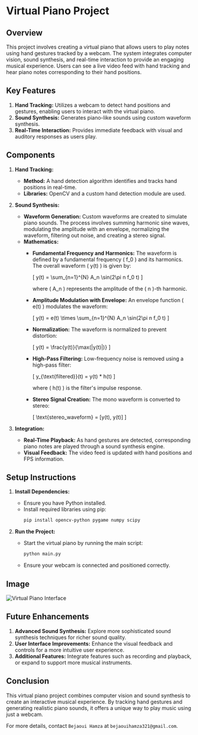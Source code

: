 # Virtual Piano Project

## Overview

This project involves creating a virtual piano that allows users to play notes using hand gestures tracked by a webcam. The system integrates computer vision, sound synthesis, and real-time interaction to provide an engaging musical experience. Users can see a live video feed with hand tracking and hear piano notes corresponding to their hand positions.

## Key Features

1. **Hand Tracking:** Utilizes a webcam to detect hand positions and gestures, enabling users to interact with the virtual piano.
2. **Sound Synthesis:** Generates piano-like sounds using custom waveform synthesis.
3. **Real-Time Interaction:** Provides immediate feedback with visual and auditory responses as users play.

## Components

1. **Hand Tracking:** 
   - **Method:** A hand detection algorithm identifies and tracks hand positions in real-time.
   - **Libraries:** OpenCV and a custom hand detection module are used.

2. **Sound Synthesis:**
   - **Waveform Generation:** Custom waveforms are created to simulate piano sounds. The process involves summing harmonic sine waves, modulating the amplitude with an envelope, normalizing the waveform, filtering out noise, and creating a stereo signal.
   - **Mathematics:**
     - **Fundamental Frequency and Harmonics:** The waveform is defined by a fundamental frequency \( f_0 \) and its harmonics. The overall waveform \( y(t) \) is given by:

       \[
       y(t) = \sum_{n=1}^{N} A_n \sin(2\pi n f_0 t)
       \]

       where \( A_n \) represents the amplitude of the \( n \)-th harmonic.

     - **Amplitude Modulation with Envelope:** An envelope function \( e(t) \) modulates the waveform:

       \[
       y(t) = e(t) \times \sum_{n=1}^{N} A_n \sin(2\pi n f_0 t)
       \]

     - **Normalization:** The waveform is normalized to prevent distortion:

       \[
       y(t) = \frac{y(t)}{\max(|y(t)|)}
       \]

     - **High-Pass Filtering:** Low-frequency noise is removed using a high-pass filter:

       \[
       y_{\text{filtered}}(t) = y(t) * h(t)
       \]

       where \( h(t) \) is the filter's impulse response.

     - **Stereo Signal Creation:** The mono waveform is converted to stereo:

       \[
       \text{stereo\_waveform} = [y(t), y(t)]
       \]

3. **Integration:**
   - **Real-Time Playback:** As hand gestures are detected, corresponding piano notes are played through a sound synthesis engine.
   - **Visual Feedback:** The video feed is updated with hand positions and FPS information.

## Setup Instructions

1. **Install Dependencies:**
   - Ensure you have Python installed.
   - Install required libraries using pip:
     ```bash
     pip install opencv-python pygame numpy scipy
     ```

2. **Run the Project:**
   - Start the virtual piano by running the main script:
     ```bash
     python main.py
     ```
   - Ensure your webcam is connected and positioned correctly.

## Image

![Virtual Piano Interface](https://github.com/bejaouihamza/piano_with_computer_vision/blob/main/Capture%20d'%C3%A9cran%202024-08-24%20041504.png)

## Future Enhancements

1. **Advanced Sound Synthesis:** Explore more sophisticated sound synthesis techniques for richer sound quality.
2. **User Interface Improvements:** Enhance the visual feedback and controls for a more intuitive user experience.
3. **Additional Features:** Integrate features such as recording and playback, or expand to support more musical instruments.

## Conclusion

This virtual piano project combines computer vision and sound synthesis to create an interactive musical experience. By tracking hand gestures and generating realistic piano sounds, it offers a unique way to play music using just a webcam.

For more details, contact `Bejaoui Hamza` at `bejaouihamza321@gmail.com`.
